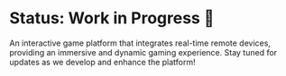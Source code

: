 


# **Status:** Work in Progress 🚧


An interactive game platform that integrates real-time remote devices, providing an immersive and dynamic gaming experience. Stay tuned for updates as we develop and enhance the platform!
